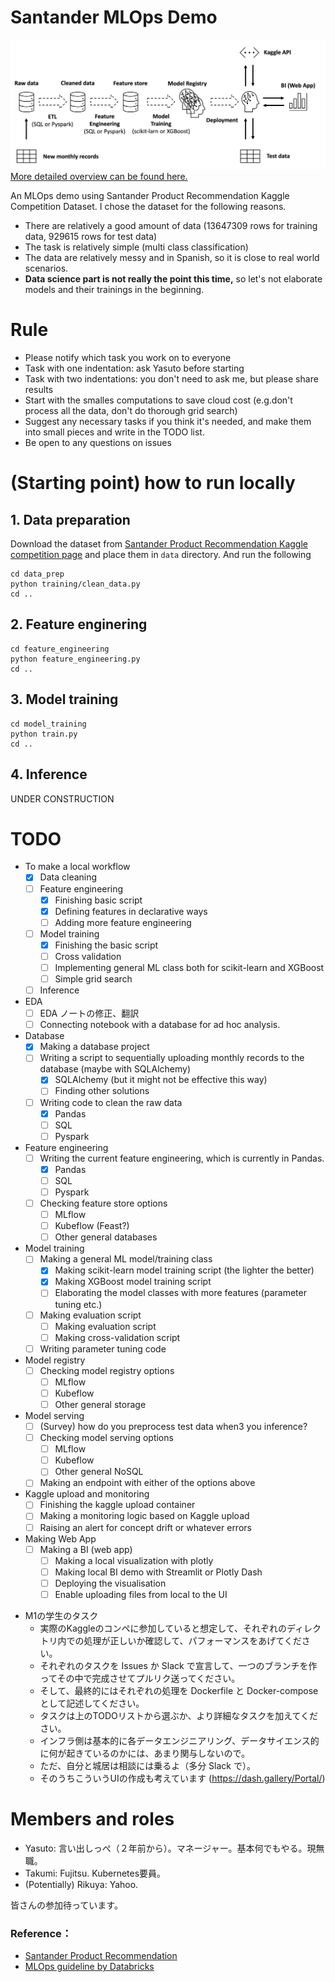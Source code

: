 # Santander MLOps Demo 

![Alt text](images/santander_mlops_design.png?raw=true "Overview")
[More detailed overview can be found here.](https://miro.com/app/board/uXjVKaGxblU=/?share_link_id=865469751187) 

An MLOps demo using Santander Product Recommendation Kaggle Competition Dataset. I chose the dataset for the following reasons. 
- There are relatively a good amount of data (13647309 rows for training data, 929615 rows for test data)
- The task is relatively simple (multi class classification)
- The data are relatively messy and in Spanish, so it is close to real world scenarios.
- **Data science part is not really the point this time,** so let's not elaborate models and their trainings in the beginning. 

# Rule
- Please notify which task you work on to everyone
- Task with one indentation: ask Yasuto before starting 
- Task with two indentations: you don't need to ask me, but please share results
- Start with the smalles computations to save cloud cost (e.g.don't process all the data, don't do thorough grid search)
- Suggest any necessary tasks if you think it's needed, and make them into small pieces and write in the TODO list. 
- Be open to any questions on issues

# (Starting point) how to run locally 
## 1. Data preparation
Download the dataset from [Santander Product Recommendation Kaggle competition page](https://www.kaggle.com/c/santander-product-recommendation) and place them in `data` directory. And run the following
```
cd data_prep
python training/clean_data.py 
cd ..
```
## 2. Feature enginering
```
cd feature_engineering
python feature_engineering.py 
cd ..
```
## 3. Model training
```
cd model_training
python train.py 
cd ..
```
## 4. Inference
UNDER  CONSTRUCTION


# TODO
- To make a local workflow
  - [x] Data cleaning 
  - [ ] Feature engineering
    - [x] Finishing basic script
    - [x] Defining features in declarative ways
    - [ ] Adding more feature engineering
  - [ ] Model training
      - [x] Finishing the basic script
      - [ ] Cross validation
      - [ ] Implementing general ML class both for scikit-learn and XGBoost
      - [ ] Simple grid search
  - [ ] Inference
- EDA
  - [ ] EDA ノートの修正、翻訳
  - [ ] Connecting notebook with a database for ad hoc analysis. 
- Database
  - [x] Making a database project
  - [ ] Writing a script to sequentially uploading monthly records to the database (maybe with SQLAlchemy)
    - [x] SQLAlchemy (but it might not be effective this way)
    - [ ] Finding other solutions
  - [ ] Writing code to clean the raw data
    - [x] Pandas
    - [ ] SQL 
    - [ ] Pyspark
- Feature engineering
  - [ ] Writing the current feature engineering, which is currently in Pandas.
    - [x] Pandas
    - [ ] SQL 
    - [ ] Pyspark
  - [ ] Checking feature store options
    - [ ] MLflow
    - [ ] Kubeflow (Feast?)
    - [ ] Other general databases
- Model training
  - [ ] Making a general ML model/training class 
    - [x] Making scikit-learn model training script (the lighter the better)
    - [x] Making XGBoost model training script
    - [ ] Elaborating the model classes with more features (parameter tuning etc.)
  - [ ] Making evaluation script
    - [ ] Making evaluation script
    - [ ] Making cross-validation script
  - [ ] Writing parameter tuning code
- Model registry
  - [ ] Checking model registry options
    - [ ] MLflow 
    - [ ] Kubeflow
    - [ ] Other general storage
- Model serving
  - [ ] (Survey) how do you preprocess test data when3 you inference?
  - [ ] Checking model serving options
    - [ ] MLflow 
    - [ ] Kubeflow
    - [ ] Other general NoSQL
  - [ ] Making an endpoint with either of the options above
- Kaggle upload and monitoring
  - [ ] Finishing the kaggle upload container
  - [ ] Making a monitoring logic based on Kaggle upload
  - [ ] Raising an alert for concept drift or whatever errors
- Making Web App
  - [ ] Making a BI (web app) 
    - [ ] Making a local visualization with plotly 
    - [ ] Making local BI demo with Streamlit or Plotly Dash
    - [ ] Deploying the visualisation
    - [ ] Enable uploading files from local to the UI

* M1の学生のタスク
  * 実際のKaggleのコンペに参加していると想定して、それぞれのディレクトリ内での処理が正しいか確認して、パフォーマンスをあげてください。
  * それぞれのタスクを Issues か Slack で宣言して、一つのブランチを作ってその中で完成させてプルリク送ってください。
  * そして、最終的にはそれぞれの処理を Dockerfile と Docker-compose として記述してください。
  * タスクは上のTODOリストから選ぶか、より詳細なタスクを加えてください。
  * インフラ側は基本的に各データエンジニアリング、データサイエンス的に何が起きているのかには、あまり関与しないので。
  * ただ、自分と城居は相談には乗るよ（多分 Slack で）。
  * そのうちこういうUIの作成も考えています (https://dash.gallery/Portal/)


# Members and roles
- Yasuto: 言い出しっぺ（２年前から）。マネージャー。基本何でもやる。現無職。
- Takumi: Fujitsu. Kubernetes要員。
- (Potentially) Rikuya: Yahoo.

皆さんの参加待っています。

### Reference：
* [Santander Product Recommendation](https://www.kaggle.com/c/santander-product-recommendation)
* [MLOps guideline by Databricks](https://www.databricks.com/resources/ebook/the-big-book-of-mlops)